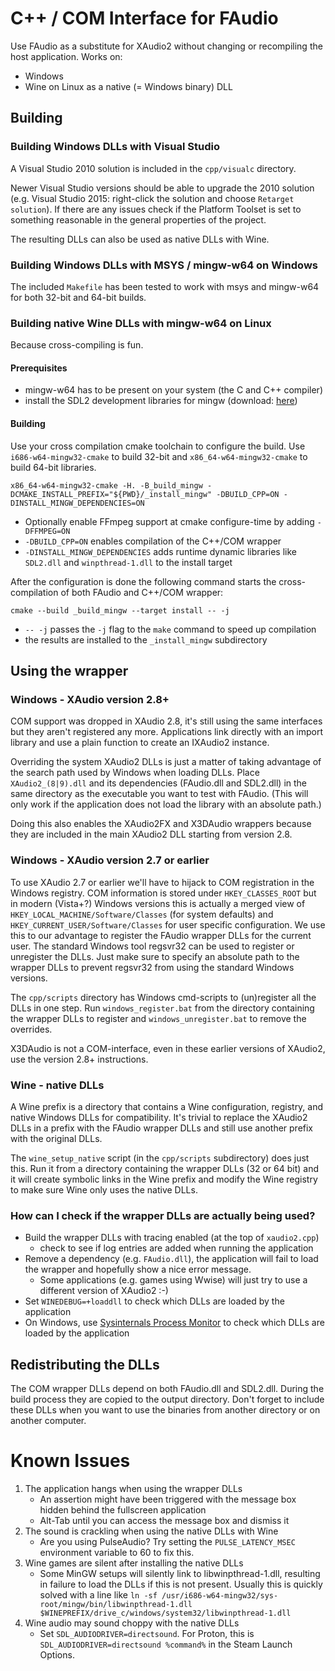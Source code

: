 # C++ / COM Interface for FAudio
Use FAudio as a substitute for XAudio2 without changing or recompiling the host application.
Works on:
- Windows
- Wine on Linux as a native (= Windows binary) DLL

## Building

### Building Windows DLLs with Visual Studio
A Visual Studio 2010 solution is included in the `cpp/visualc` directory.

Newer Visual Studio versions should be able to upgrade the 2010 solution (e.g. Visual Studio 2015: right-click the solution and choose `Retarget solution`). If there are any issues check if the Platform Toolset is set to something reasonable in the general properties of the project.

The resulting DLLs can also be used as native DLLs with Wine.

### Building Windows DLLs with MSYS / mingw-w64 on Windows
The included `Makefile` has been tested to work with msys and mingw-w64 for both 32-bit and 64-bit builds.

### Building native Wine DLLs with mingw-w64 on Linux
Because cross-compiling is fun.

#### Prerequisites
- mingw-w64 has to be present on your system (the C and C++ compiler)
- install the SDL2 development libraries for mingw (download: [here](http://libsdl.org/download-2.0.php))

#### Building
Use your cross compilation cmake toolchain to configure the build. Use `i686-w64-mingw32-cmake` to build 32-bit and `x86_64-w64-mingw32-cmake` to build 64-bit libraries.
```
x86_64-w64-mingw32-cmake -H. -B_build_mingw -DCMAKE_INSTALL_PREFIX="${PWD}/_install_mingw" -DBUILD_CPP=ON -DINSTALL_MINGW_DEPENDENCIES=ON
```

- Optionally enable FFmpeg support at cmake configure-time by adding `-DFFMPEG=ON`
- `-DBUILD_CPP=ON` enables compilation of the C++/COM wrapper
- `-DINSTALL_MINGW_DEPENDENCIES` adds runtime dynamic libraries like `SDL2.dll` and `winpthread-1.dll` to the install target

After the configuration is done the following command starts the cross-compilation of both FAudio and C++/COM wrapper:
```
cmake --build _build_mingw --target install -- -j
```

- `-- -j` passes the `-j` flag to the `make` command to speed up compilation
- the results are installed to the `_install_mingw` subdirectory


## Using the wrapper

### Windows - XAudio version 2.8+
COM support was dropped in XAudio 2.8, it's still using the same interfaces but they aren't registered any more. Applications link directly with an import library and use a plain function to create an IXAudio2 instance.

Overriding the system XAudio2 DLLs is just a matter of taking advantage of the search path used by Windows when loading DLLs. Place `XAudio2_(8|9).dll` and its dependencies (FAudio.dll and SDL2.dll) in the same directory as the executable you want to test with FAudio. (This will only work if the application does not load the library with an absolute path.)

Doing this also enables the XAudio2FX and X3DAudio wrappers because they are included in the main XAudio2 DLL starting from version 2.8.

### Windows - XAudio version 2.7 or earlier
To use XAudio 2.7 or earlier we'll have to hijack to COM registration in the Windows registry. COM information is stored under `HKEY_CLASSES_ROOT` but in modern (Vista+?) Windows versions this is actually a merged view of `HKEY_LOCAL_MACHINE/Software/Classes` (for system defaults) and `HKEY_CURRENT_USER/Software/Classes` for user specific configuration. We use this to our advantage to register the FAudio wrapper DLLs for the current user. The standard Windows tool regsvr32 can be used to register or unregister the DLLs. Just make sure to specify an absolute path to the wrapper DLLs to prevent regsvr32 from using the standard Windows versions.

The `cpp/scripts` directory has Windows cmd-scripts to (un)register all the DLLs in one step. Run `windows_register.bat` from the directory containing the wrapper DLLs to register and `windows_unregister.bat` to remove the overrides.

X3DAudio is not a COM-interface, even in these earlier versions of XAudio2, use the version 2.8+ instructions.

### Wine - native DLLs
A Wine prefix is a directory that contains a Wine configuration, registry, and native Windows DLLs for compatibility. It's trivial to replace the XAudio2 DLLs in a prefix with the FAudio wrapper DLLs and still use another prefix with the original DLLs.

The `wine_setup_native` script (in the `cpp/scripts` subdirectory) does just this. Run it from a directory containing the wrapper DLLs (32 or 64 bit) and it will create symbolic links in the Wine prefix and modify the Wine registry to make sure Wine only uses the native DLLs.

### How can I check if the wrapper DLLs are actually being used?
- Build the wrapper DLLs with tracing enabled (at the top of `xaudio2.cpp`)
    - check to see if log entries are added when running the application
- Remove a dependency (e.g. `FAudio.dll`), the application will fail to load the wrapper and hopefully show a nice error message.
    - Some applications (e.g. games using Wwise) will just try to use a different version of XAudio2 :-)
- Set `WINEDEBUG=+loaddll` to check which DLLs are loaded by the application
- On Windows, use [Sysinternals Process Monitor](https://docs.microsoft.com/en-us/sysinternals/downloads/procmon) to check which DLLs are loaded by the application

## Redistributing the DLLs
The COM wrapper DLLs depend on both FAudio.dll and SDL2.dll. During the build process they are copied to the output directory. Don't forget to include these DLLs when you want to use the binaries from another directory or on another computer.

# Known Issues
1. The application hangs when using the wrapper DLLs
    - An assertion might have been triggered with the message box hidden behind the fullscreen application
    - Alt-Tab until you can access the message box and dismiss it
2. The sound is crackling when using the native DLLs with Wine
    - Are you using PulseAudio? Try setting the `PULSE_LATENCY_MSEC` environment variable to 60 to fix this.
3. Wine games are silent after installing the native DLLs
    - Some MinGW setups will silently link to libwinpthread-1.dll, resulting in failure to load the DLLs if this is not present. Usually this is quickly solved with a line like `ln -sf /usr/i686-w64-mingw32/sys-root/mingw/bin/libwinpthread-1.dll $WINEPREFIX/drive_c/windows/system32/libwinpthread-1.dll`
4. Wine audio may sound choppy with the native DLLs
    - Set `SDL_AUDIODRIVER=directsound`. For Proton, this is `SDL_AUDIODRIVER=directsound %command%` in the Steam Launch Options.
